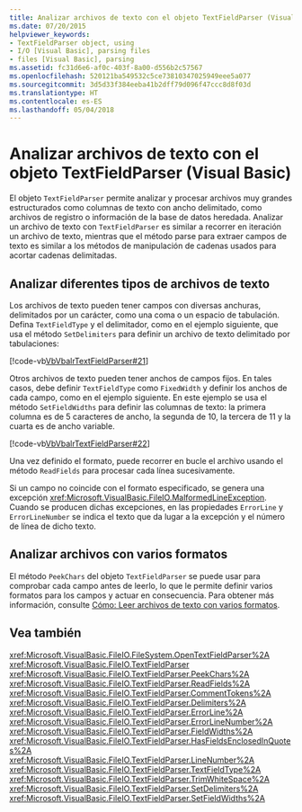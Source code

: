 ```yaml
---
title: Analizar archivos de texto con el objeto TextFieldParser (Visual Basic)
ms.date: 07/20/2015
helpviewer_keywords:
- TextFieldParser object, using
- I/O [Visual Basic], parsing files
- files [Visual Basic], parsing
ms.assetid: fc31d6e6-af0c-403f-8a00-d556b2c57567
ms.openlocfilehash: 520121ba549532c5ce73810347025949eee5a077
ms.sourcegitcommit: 3d5d33f384eeba41b2dff79d096f47ccc8d8f03d
ms.translationtype: HT
ms.contentlocale: es-ES
ms.lasthandoff: 05/04/2018
---
```

# <a name="parsing-text-files-with-the-textfieldparser-object-visual-basic"></a>Analizar archivos de texto con el objeto TextFieldParser (Visual Basic)
El objeto `TextFieldParser` permite analizar y procesar archivos muy grandes estructurados como columnas de texto con ancho delimitado, como archivos de registro o información de la base de datos heredada. Analizar un archivo de texto con `TextFieldParser` es similar a recorrer en iteración un archivo de texto, mientras que el método parse para extraer campos de texto es similar a los métodos de manipulación de cadenas usados para acortar cadenas delimitadas.  
  
## <a name="parsing-different-types-of-text-files"></a>Analizar diferentes tipos de archivos de texto  
 Los archivos de texto pueden tener campos con diversas anchuras, delimitados por un carácter, como una coma o un espacio de tabulación. Defina `TextFieldType` y el delimitador, como en el ejemplo siguiente, que usa el método `SetDelimiters` para definir un archivo de texto delimitado por tabulaciones:  
  
 [!code-vb[VbVbalrTextFieldParser#21](../../../../visual-basic/developing-apps/development-with-my/codesnippet/VisualBasic/parsing-text-files-with-the-textfieldparser-object_1.vb)]  
  
 Otros archivos de texto pueden tener anchos de campos fijos. En tales casos, debe definir `TextFieldType` como `FixedWidth` y definir los anchos de cada campo, como en el ejemplo siguiente. En este ejemplo se usa el método `SetFieldWidths` para definir las columnas de texto: la primera columna es de 5 caracteres de ancho, la segunda de 10, la tercera de 11 y la cuarta es de ancho variable.  
  
 [!code-vb[VbVbalrTextFieldParser#22](../../../../visual-basic/developing-apps/development-with-my/codesnippet/VisualBasic/parsing-text-files-with-the-textfieldparser-object_2.vb)]  
  
 Una vez definido el formato, puede recorrer en bucle el archivo usando el método `ReadFields` para procesar cada línea sucesivamente.  
  
 Si un campo no coincide con el formato especificado, se genera una excepción <xref:Microsoft.VisualBasic.FileIO.MalformedLineException>. Cuando se producen dichas excepciones, en las propiedades `ErrorLine` y `ErrorLineNumber` se indica el texto que da lugar a la excepción y el número de línea de dicho texto.  
  
## <a name="parsing-files-with-multiple-formats"></a>Analizar archivos con varios formatos  
 El método `PeekChars` del objeto `TextFieldParser` se puede usar para comprobar cada campo antes de leerlo, lo que le permite definir varios formatos para los campos y actuar en consecuencia. Para obtener más información, consulte [Cómo: Leer archivos de texto con varios formatos](../../../../visual-basic/developing-apps/programming/drives-directories-files/how-to-read-from-text-files-with-multiple-formats.md).  
  
## <a name="see-also"></a>Vea también  
 <xref:Microsoft.VisualBasic.FileIO.FileSystem.OpenTextFieldParser%2A>  
 <xref:Microsoft.VisualBasic.FileIO.TextFieldParser>  
 <xref:Microsoft.VisualBasic.FileIO.TextFieldParser.PeekChars%2A>  
 <xref:Microsoft.VisualBasic.FileIO.TextFieldParser.ReadFields%2A>  
 <xref:Microsoft.VisualBasic.FileIO.TextFieldParser.CommentTokens%2A>  
 <xref:Microsoft.VisualBasic.FileIO.TextFieldParser.Delimiters%2A>  
 <xref:Microsoft.VisualBasic.FileIO.TextFieldParser.ErrorLine%2A>  
 <xref:Microsoft.VisualBasic.FileIO.TextFieldParser.ErrorLineNumber%2A>  
 <xref:Microsoft.VisualBasic.FileIO.TextFieldParser.FieldWidths%2A>  
 <xref:Microsoft.VisualBasic.FileIO.TextFieldParser.HasFieldsEnclosedInQuotes%2A>  
 <xref:Microsoft.VisualBasic.FileIO.TextFieldParser.LineNumber%2A>  
 <xref:Microsoft.VisualBasic.FileIO.TextFieldParser.TextFieldType%2A>  
 <xref:Microsoft.VisualBasic.FileIO.TextFieldParser.TrimWhiteSpace%2A>  
 <xref:Microsoft.VisualBasic.FileIO.TextFieldParser.SetDelimiters%2A>  
 <xref:Microsoft.VisualBasic.FileIO.TextFieldParser.SetFieldWidths%2A>
